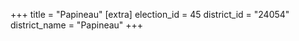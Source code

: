 +++
title = "Papineau"
[extra]
election_id = 45
district_id = "24054"
district_name = "Papineau"
+++
